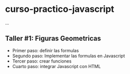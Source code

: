 # curso-practico-javascript

...

## Taller #1: Figuras Geometricas

- Primer paso: definir las formulas
- Segundo paso: Implementar las formulas en Javascript 
- Tercer paso: crear funciones 
- Cuarto paso: integrar Javascript con HTML
